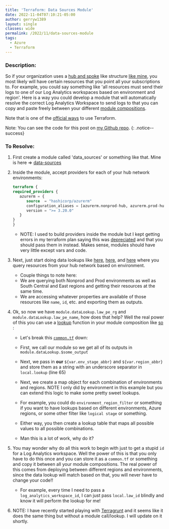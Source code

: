 ```yaml
---
title: 'Terraform: Data Sources Module'
date: 2022-11-04T07:10:21-05:00
author: gerryw1389
layout: single
classes: wide
permalink: /2022/11/data-sources-module
tags:
  - Azure
  - Terraform
---
```

<!--more-->

### Description:

So if your organization uses a [hub and spoke](https://learn.microsoft.com/en-us/azure/cloud-adoption-framework/decision-guides/software-defined-network/hub-spoke) like structure [like mine](https://automationadmin.com/2022/10/tf-new-subscription), you most likely will have certain resources that you point all your subscriptions to. For example, you could say something like 'all resources must send their logs to one of our Log Analytics workspaces based on environment and region'. Here is a way you could develop a module that will automatically resolve the correct Log Analytics Workspace to send logs to that you can copy and paste freely between your different [module compositions](https://automationadmin.com/2022/08/calling-remote-modules).

Note that is one of the [official ways](https://developer.hashicorp.com/terraform/language/modules/develop/composition#data-only-modules) to use Terraform.

Note: You can see the code for this post on [my Github repo](https://github.com/gerryw1389/terraform-modules/tree/main/data-sources).
{: .notice--success}

### To Resolve:

1. First create a module called 'data_sources' or something like that. Mine is here => [data-sources](https://github.com/gerryw1389/terraform-modules/tree/main/data-sources)

1. Inside the module, accept providers for each of your hub network environments:

   ```terraform
   terraform {
   required_providers {
      azurerm = {
         source  = "hashicorp/azurerm"
         configuration_aliases = [azurerm.nonprod-hub, azurerm.prod-hub, ]
         version = ">= 3.20.0"
      }
   }
   }
   ```

   - NOTE: I used to build providers inside the module but I kept getting errors in my terraform plan saying this was [depreciated](https://developer.hashicorp.com/terraform/language/modules/develop/providers#legacy-shared-modules-with-provider-configurations) and that you should pass them in instead. Makes sense, modules should have very little except vars and code.

1. Next, just start doing data lookups like [here](https://github.com/gerryw1389/terraform-modules/blob/main/data-sources/data_event_hub.tf), [here](https://github.com/gerryw1389/terraform-modules/blob/main/data-sources/data_law.tf), and [here](https://github.com/gerryw1389/terraform-modules/blob/main/data-sources/data_priv_dns.tf) where you query resources from your hub network based on environment.

   - Couple things to note here:
   - We are querying both Nonprod and Prod environments as well as South Central and East regions and getting their resources at the same time.
   - We are accessing whatever properties are available of those resources like `name`, `id`, etc. and exporting them as outputs.

3. Ok, so now we have `module.dataLookup.law_pe_rg` and `module.dataLookup.law_pe_name`, how does that help? Well the real power of this you can use a [lookup](https://developer.hashicorp.com/terraform/language/functions/lookup) function in your module composition like [so](https://github.com/gerryw1389/terraform-modules/blob/main/data-sources/examples/common.tf) :

   - Let's break this [`common.tf`](https://github.com/gerryw1389/terraform-modules/blob/main/data-sources/examples/common.tf) down:

   - First, we call our module so we get all of its outputs in `module.dataLookup.$some_output`
   - Next, we pass in **our** `${var.env_stage_abbr}` and `${var.region_abbr}` and store them as a string with an underscore separator in `local.lookup` (line 65)
   - Next, we create a map object for each combination of environments and regions. NOTE I only did by environment in this example but you can extend this logic to make some pretty sweet lookups.
   - For example, you could do `environment_region_filter` or something if you want to have lookups based on different environments, Azure regions, or some other filter like `logical stage` or something.
   - Either way, you then create a lookup table that maps all possible values to all possible combinations.
   - Man this is a lot of work, why do it?

4. You may wonder why do all this work to begin with just to get a stupid `id` for a Log Analytics workspace. Well the power of this is that you only have to do this once and you can store it as a `common.tf` or something and copy it between all your module compositions. The real power of this comes from deploying between different regions and environments, since the data lookup will match based on that, you will never have to change your code!!

   - For example, every time I need to pass a `log_analytics_workspace_id`, I can just pass `local.law_id` blindly and know it will perform the lookup for me!

1. NOTE: I have recently started playing with [Terragrunt](https://automationadmin.com/2023/01/terragrunt-repo-structure-v1) and it seems like it does the same thing but without a module call/lookup. I will update on it shortly.